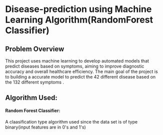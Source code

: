 # Disease-prediction using Machine Learning Algorithm(RandomForest Classifier)
## Problem Overview
This project uses machine learning to develop automated models that predict diseases based on symptoms, aiming to improve diagnostic accuracy and overall healthcare efficiency.
The main goal of the project is to building a accurate model to predict the 42 different disease based on the 132 different symptoms .
## Algorithm Used:
#### Random Forest Classifier: 
A claasification type algorithm used since the data set is of type binary(input features are in 0's and 1's)







 
